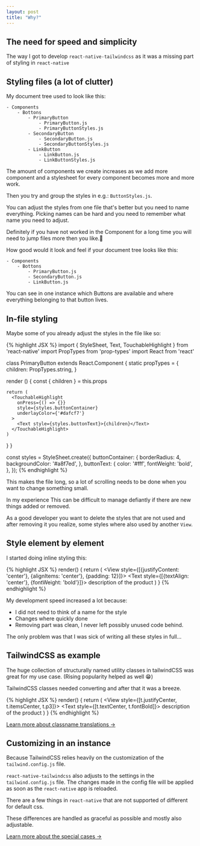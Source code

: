 ```yaml
---
layout: post
title: "Why?"
---
```

## The need for speed and simplicity

The way I got to develop `react-native-tailwindcss` as it was a missing part of styling in `react-native`

## Styling files (a lot of clutter) 

My document tree used to look like this:

```
- Components
    - Bottons
        - PrimaryButton
            - PrimaryButton.js
            - PrimaryButtonStyles.js
        - SecondaryButton
            - SecondaryButton.js
            - SecondaryButtonStyles.js
        - LinkButton
            - LinkButton.js
            - LinkButtonStyles.js
```

The amount of components we create increases as we add more component and a stylesheet for every component becomes more and more work. 

Then you try and group the styles in e.g.: `ButtonStyles.js`.

You can adjust the styles from one file that's better but you need to name everything. 
Picking names can be hard and you need to remember what name you need to adjust.

Definitely if you have not worked in the Component for a long time you will need to jump files more then you like.🤬

How good would it look and feel if your document tree looks like this:

``` 
- Components
    - Bottons
        - PrimaryButton.js
        - SecondaryButton.js
        - LinkButton.js
```

You can see in one instance which Buttons are available and where everything belonging to that button lives.

## In-file styling

Maybe some of you already adjust the styles in the file like so:

{% highlight JSX %}
import { StyleSheet, Text, TouchableHighlight } from 'react-native'
import PropTypes from 'prop-types'
import React from 'react'

class PrimaryButton extends React.Component {
  static propTypes = {
      children: PropTypes.string,
  }

  render () {
    const { children } = this.props

    return (
      <TouchableHighlight 
        onPress={() => {}} 
        style={styles.buttonContainer} 
        underlayColor={'#dafcf7'}
      >
        <Text style={styles.buttonText}>{children}</Text>
      </TouchableHighlight>
    )
  }
}

const styles = StyleSheet.create({
  buttonContainer: {
    borderRadius: 4,
    backgroundColor: '#a8f7ed',
  },
  buttonText: {
    color: '#fff',
    fontWeight: 'bold',
  },
});
{% endhighlight %}

This makes the file long, so a lot of scrolling needs to be done when you want to change something small.

In my experience This can be difficult to manage defiantly if there are new things added or removed.

As a good developer you want to delete the styles that are not used and after removing it you realize, some styles where also used by another `View`.

## Style element by element

I started doing inline styling this:

{% highlight JSX %}
render() {
    return (
        <View style={[{justifyContent: 'center'}, {alignItems: 'center'}, {padding: 12}]}>
            <Text style={[{textAlign: 'center'}, {fontWeight: 'bold'}]}>
                description of the product
            </Text>
        </View>
    )
}
{% endhighlight %}

My development speed increased a lot because:

 - I did not need to think of a name for the style
 - Changes where quickly done 
 - Removing part was clean, I never left possibly unused code behind.

The only problem was that I was sick of writing all these styles in full...

## TailwindCSS as example

The huge collection of structurally named utility classes in tailwindCSS was great for my use case. (Rising popularity helped as well 😁)

TailwindCSS classes needed converting and after that it was a breeze.

{% highlight JSX %}
render() {
    return (
        <View style={[t.justifyCenter, t.itemsCenter, t.p3]}>
            <Text style={[t.textCenter, t.fontBold]}>
                description of the product
            </Text>
        </View>
    )
}
{% endhighlight %}

[Learn more about classname translations &rarr;](https://tvke.github.io/react-native-tailwindcss/docs/translations)

## Customizing in an instance

Because TailwindCSS relies heavily on the customization of the `tailwind.config.js` file.
 
 
`react-native-tailwindcss` also adjusts to the settings in the `tailwind.config.js` file.
The changes made in the config file will be applied as soon as the `react-native` app is reloaded.


There are a few things in `react-native` that are not supported of different for default css.


These differences are handled as graceful as possible and mostly also adjustable. 


[Learn more about the special cases &rarr;](https://tvke.github.io/react-native-tailwindcss/docs/special-cases)

